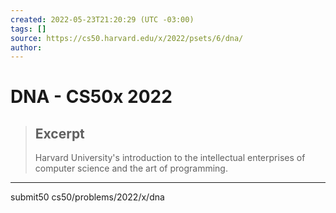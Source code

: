 ```yaml
---
created: 2022-05-23T21:20:29 (UTC -03:00)
tags: []
source: https://cs50.harvard.edu/x/2022/psets/6/dna/
author: 
---
```


# DNA - CS50x 2022

> ## Excerpt
> Harvard University's introduction to the intellectual enterprises of computer science and the art of programming.

---
submit50 cs50/problems/2022/x/dna
